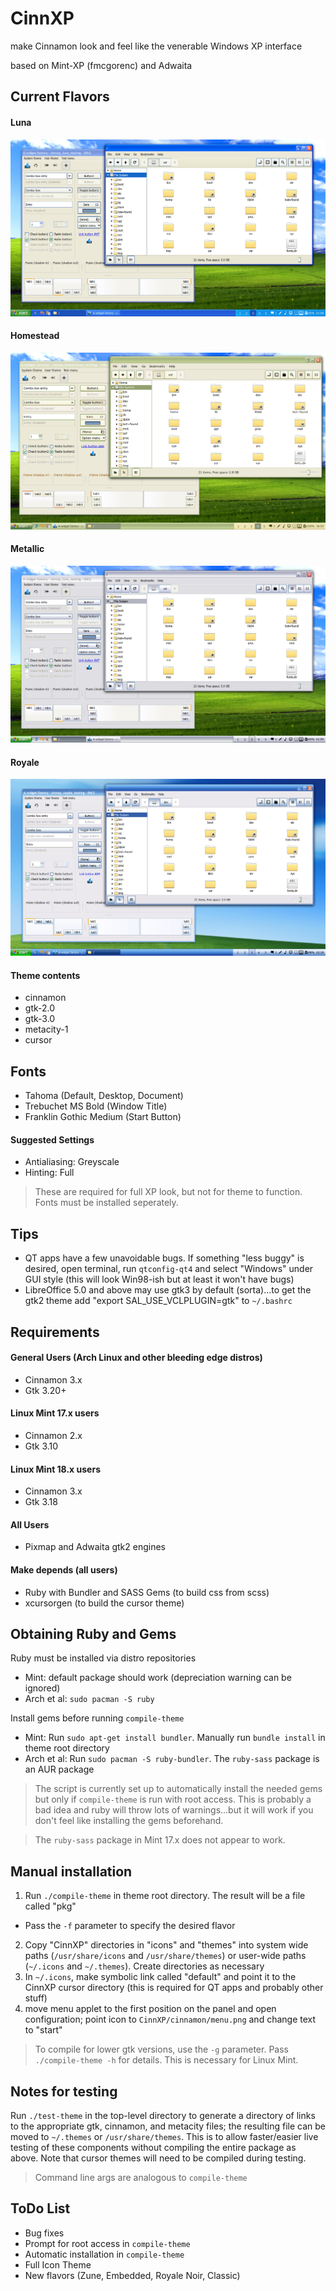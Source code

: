 # CinnXP

make Cinnamon look and feel like the venerable Windows XP interface

based on Mint-XP (fmcgorenc) and Adwaita

## Current Flavors
#### Luna

![luna theme](luna.png?raw=true)

#### Homestead

![homestead theme](homestead.png?raw=true)

#### Metallic

![metallic theme](metallic.png?raw=true)

#### Royale

![royale theme](royale.png?raw=true)

#### Theme contents
* cinnamon
* gtk-2.0
* gtk-3.0
* metacity-1
* cursor

## Fonts
* Tahoma (Default, Desktop, Document)
* Trebuchet MS Bold (Window Title)
* Franklin Gothic Medium (Start Button)

#### Suggested Settings
* Antialiasing: Greyscale
* Hinting: Full

> These are required for full XP look, but not for theme to function. Fonts must be installed seperately.

## Tips
* QT apps have a few unavoidable bugs. If something "less buggy" is desired, open terminal, run `qtconfig-qt4` and select "Windows" under GUI style (this will look Win98-ish but at least it won't have bugs)
* LibreOffice 5.0 and above may use gtk3 by default (sorta)...to get the gtk2 theme add "export SAL\_USE_VCLPLUGIN=gtk" to `~/.bashrc` 

## Requirements

#### General Users (Arch Linux and other bleeding edge distros)
* Cinnamon 3.x
* Gtk 3.20+

#### Linux Mint 17.x users
* Cinnamon 2.x
* Gtk 3.10

#### Linux Mint 18.x users
* Cinnamon 3.x
* Gtk 3.18

#### All Users
* Pixmap and Adwaita gtk2 engines

#### Make depends (all users)
* Ruby with Bundler and SASS Gems (to build css from scss)
* xcursorgen (to build the cursor theme)

## Obtaining Ruby and Gems
Ruby must be installed via distro repositories
* Mint: default package should work (depreciation warning can be ignored)
* Arch et al: `sudo pacman -S ruby`

Install gems before running `compile-theme`
* Mint: Run `sudo apt-get install bundler`. Manually run `bundle install` in theme root directory
* Arch et al: Run `sudo pacman -S ruby-bundler`. The `ruby-sass` package is an AUR package

> The script is currently set up to automatically install the needed gems but only if `compile-theme` is run with root access. This is probably a bad idea and ruby will throw lots of warnings...but it will work if you don't feel like installing the gems beforehand.

> The `ruby-sass` package in Mint 17.x does not appear to work.

## Manual installation

1. Run `./compile-theme` in theme root directory. The result will be a file called "pkg"
  * Pass the `-f` parameter to specify the desired flavor
2. Copy "CinnXP" directories in "icons" and "themes" into system wide paths (`/usr/share/icons` and `/usr/share/themes`) or user-wide paths (`~/.icons` and `~/.themes`). Create directories as necessary
3. In `~/.icons`, make symbolic link called "default" and point it to the CinnXP cursor directory (this is required for QT apps and probably other stuff)
4. move menu applet to the first position on the panel and open configuration; point icon to `CinnXP/cinnamon/menu.png` and change text to "start"

> To compile for lower gtk versions, use the `-g` parameter. Pass `./compile-theme -h` for details. This is necessary for Linux Mint.

## Notes for testing
Run `./test-theme` in the top-level directory to generate a directory of links to the appropriate gtk, cinnamon, and metacity files; the resulting file can be moved to `~/.themes` or `/usr/share/themes`. This is to allow faster/easier live testing of these components without compiling the entire package as above. Note that cursor themes will need to be compiled during testing. 

> Command line args are analogous to `compile-theme`

## ToDo List
* Bug fixes
* Prompt for root access in `compile-theme`
* Automatic installation in `compile-theme`
* Full Icon Theme
* New flavors (Zune, Embedded, Royale Noir, Classic)
